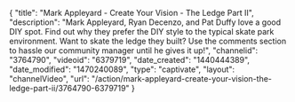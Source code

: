 {
    "title": "Mark Appleyard - Create Your Vision - The Ledge Part II",
    "description": "Mark Appleyard, Ryan Decenzo, and Pat Duffy love a good DIY spot. Find out why they prefer the DIY style to the typical skate park environment. Want to skate the ledge they built? Use the comments section to hassle our community manager until he gives it up!",
    "channelid": "3764790",
    "videoid": "6379719",
    "date_created": "1440444389",
    "date_modified": "1470240089",
    "type": "captivate",
    "layout": "channelVideo",
    "url": "\/action\/mark-appleyard-create-your-vision-the-ledge-part-ii\/3764790-6379719"
}